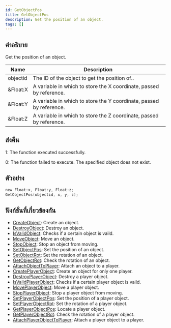 ```yaml
---
id: GetObjectPos
title: GetObjectPos
description: Get the position of an object.
tags: []
---
```


## คำอธิบาย

Get the position of an object.

| Name     | Description                                                         |
| -------- | ------------------------------------------------------------------- |
| objectid | The ID of the object to get the position of..                       |
| &Float:X | A variable in which to store the X coordinate, passed by reference. |
| &Float:Y | A variable in which to store the Y coordinate, passed by reference. |
| &Float:Z | A variable in which to store the Z coordinate, passed by reference. |

## ส่งคืน

1: The function executed successfully.

0: The function failed to execute. The specified object does not exist.

## ตัวอย่าง

```c
new Float:x, Float:y, Float:z;
GetObjectPos(objectid, x, y, z);
```

## ฟังก์ชั่นที่เกี่ยวข้องกัน

- [CreateObject](../functions/CreateObject): Create an object.
- [DestroyObject](../functions/DestroyObject): Destroy an object.
- [IsValidObject](../functions/IsValidObject): Checks if a certain object is vaild.
- [MoveObject](../functions/MoveObject): Move an object.
- [StopObject](../functions/StopObject): Stop an object from moving.
- [SetObjectPos](../functions/SetObjectPos): Set the position of an object.
- [SetObjectRot](../functions/SetObjectRot): Set the rotation of an object.
- [GetObjectRot](../functions/GetObjectRot): Check the rotation of an object.
- [AttachObjectToPlayer](../functions/AttachObjectToPlayer): Attach an object to a player.
- [CreatePlayerObject](../functions/CreatePlayerObject): Create an object for only one player.
- [DestroyPlayerObject](../functions/DestroyPlayerObject): Destroy a player object.
- [IsValidPlayerObject](../functions/IsValidPlayerObject): Checks if a certain player object is vaild.
- [MovePlayerObject](../functions/MovePlayerObject): Move a player object.
- [StopPlayerObject](../functions/StopPlayerObject): Stop a player object from moving.
- [SetPlayerObjectPos](../functions/SetPlayerObjectPos): Set the position of a player object.
- [SetPlayerObjectRot](../functions/SetPlayerObjectRot): Set the rotation of a player object.
- [GetPlayerObjectPos](../functions/GetPlayerObjectPos): Locate a player object.
- [GetPlayerObjectRot](../functions/GetPlayerObjectRot): Check the rotation of a player object.
- [AttachPlayerObjectToPlayer](../functions/AttachPlayerObjectToPlayer): Attach a player object to a player.
